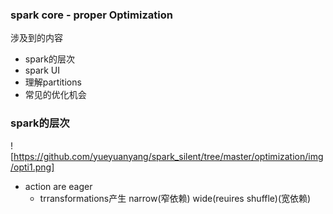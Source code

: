 ### spark core - proper Optimization

涉及到的内容
- spark的层次
- spark UI
- 理解partitions
- 常见的优化机会

### spark的层次
![https://github.com/yueyuanyang/spark_silent/tree/master/optimization/img/opti1.png]

- action are eager
  - trransformations产生
    narrow(窄依赖)
    wide(reuires shuffle)(宽依赖)
